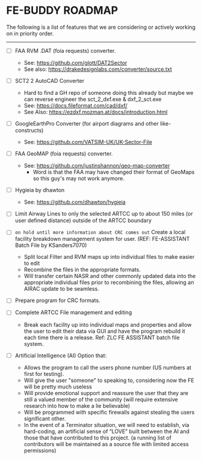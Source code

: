 # FE-BUDDY ROADMAP


The following is a list of features that we are considering or actively working on in priority order.

---

- [ ] FAA RVM .DAT (foia requests) converter.
  - See: https://github.com/glott/DAT2Sector
  - See also: https://drakedesignlabs.com/converter/source.txt

- [ ] SCT2 2 AutoCAD Converter
  - Hard to find a GH repo of someone doing this already but maybe we can reverse engineer the sct_2_dxf.exe & dxf_2_sct.exe
  - See: https://docs.fileformat.com/cad/dxf/
  - See Also: https://ezdxf.mozman.at/docs/introduction.html

- [ ] GoogleEarthPro Converter (for airport diagrams and other like-constructs)
  - See: https://github.com/VATSIM-UK/UK-Sector-File

- [ ] FAA GeoMAP (foia requests) converter.
  - See: https://github.com/justinshannon/geo-map-converter
    - Word is that the FAA may have changed their format of GeoMaps so this guy's may not work anymore.

- [ ] Hygieia by dhawton
  - See: https://github.com/dhawton/hygieia

- [ ] Limit Airway Lines to only the selected ARTCC up to about 150 miles (or user defined distance) outside of the ARTCC boundary

- [ ] `on hold until more information about CRC comes out` Create a local facility breakdown management system for user. (REF: FE-ASSISTANT Batch File by KSanders7070)
  - Split local Filter and RVM maps up into individual files to make easier to edit
  - Recombine the files in the appropriate formats.
  - Will transfer certain NASR and other commonly updated data into the appropriate individual files prior to recombining the files, allowing an AIRAC update to be seamless.

- [ ] Prepare program for CRC formats.

- [ ] Complete ARTCC File management and editing
  - Break each facility up into individual maps and properties and allow the user to edit their data via GUI and have the program rebuild it each time there is a release. Ref: ZLC FE ASSISTANT batch file system.

- [ ] Artificial Intelligence (AI) Option that:
  - Allows the program to call the users phone number (US numbers at first for testing).
  - Will give the user "someone" to speaking to, considering now the FE will be pretty much useless
  - Will provide emotional support and reassure the user that they are still a valued member of the community (will require extensive research into how to make a lie believable)
  - Will be programmed with specific firewalls against stealing the users significant other.
  - In the event of a Terminator situation, we will need to establish, via hard-coding, an artificial sense of “LOVE” built between the AI and those that have contributed to this project. (a running list of contributors will be maintained as a source file with limited access permissions)
